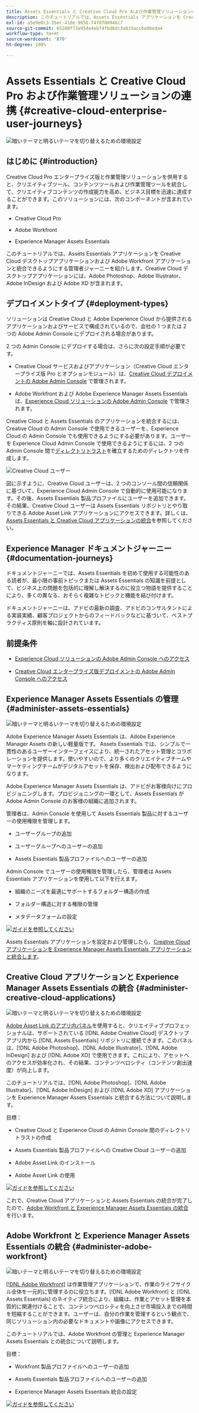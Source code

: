 ```yaml
---
title: Assets Essentials と Creative Cloud Pro および作業管理ソリューションの連携のセットアップ
description: このチュートリアルでは、Assets Essentials アプリケーションを Creative Cloud デスクトップアプリケーションおよび Adobe Workfront アプリケーションと統合できるようにする管理者ジャーニーを紹介します。Creative Cloud デスクトップアプリケーションには、Adobe Photoshop、Adobe Illustrator、Adobe InDesign および Adobe XD が含まれます。
exl-id: a5e9e0c3-35ec-41de-9656-f4f0f88946c7
source-git-commit: 65200f73a954e4ebf4fbd6dc3a819acc6e0beda4
workflow-type: tm+mt
source-wordcount: '870'
ht-degree: 100%

---
```


# Assets Essentials と Creative Cloud Pro および作業管理ソリューションの連携  {#creative-cloud-enterprise-user-journeys}

![暗いテーマと明るいテーマを切り替えるための環境設定](assets/cce-next-banner-landing-page.png)

## はじめに {#introduction}

Creative Cloud Pro エンタープライズ版と作業管理ソリューションを併用すると、クリエイティブツール、コンテンツツールおよび作業管理ツールを統合して、クリエイティブコンテンツの作成能力を高め、ビジネス目標を迅速に達成することができます。このソリューションには、次のコンポーネントが含まれています。

* Creative Cloud Pro

* Adobe Workfront

* Experience Manager Assets Essentials

このチュートリアルでは、Assets Essentials アプリケーションを Creative Cloud デスクトップアプリケーションおよび Adobe Workfront アプリケーションと統合できるようにする管理者ジャーニーを紹介します。Creative Cloud デスクトップアプリケーションには、Adobe Photoshop、Adobe Illustrator、Adobe InDesign および Adobe XD が含まれます。

## デプロイメントタイプ {#deployment-types}

ソリューションは Creative Cloud と Adobe Experience Cloud から提供されるアプリケーションおよびサービスで構成されているので、会社の 1 つまたは 2 つの Adobe Admin Console にデプロイされる場合があります。

2 つの Admin Console にデプロイする場合は、さらに次の設定手順が必要です。

* Creative Cloud サービスおよびアプリケーション（Creative Cloud エンタープライズ版 Pro とオプションモジュール）は、[Creative Cloud デプロイメントの Adobe Admin Console](https://helpx.adobe.com/jp/enterprise/admin-guide.html) で管理されます。

* Adobe Workfront および Adobe Experience Manager Assets Essentials は、[Experience Cloud ソリューションの Adobe Admin Console](https://experienceleague.adobe.com/docs/core-services/interface/administration/admin-getting-started.html?lang=ja) で管理されます。

Creative Cloud と Assets Essentials のアプリケーションを統合するには、Creative Cloud の Admin Console で使用できるユーザーを、Experience Cloud の Admin Console でも使用できるようにする必要があります。ユーザーを Experience Cloud Admin Console で使用できるようにするには、2 つの Admin Console 間で[ディレクトリトラスト](https://helpx.adobe.com/jp/enterprise/using/set-up-identity.html#directory-trusting)を確立するためのディレクトリを作成します。

![Creative Cloud ユーザー](assets/creative-cloud-users.svg)

図に示すように、Creative Cloud ユーザーは、2 つのコンソール間の信頼関係に基づいて、Experience Cloud Admin Console で自動的に使用可能になります。その後、Assets Essentials 製品プロファイルにユーザーを追加できます。その結果、Creative Cloud ユーザーは Assets Essentials リポジトリとやり取りできる Adobe Asset Link アプリケーションにアクセスできます。詳しくは、[Assets Essentials と Creative Cloud アプリケーションの統合](integrate-with-creative-cloud.md)を参照してください。

## Experience Manager ドキュメントジャーニー {#documentation-journeys}

ドキュメントジャーニーでは、Assets Essentials を初めて使用する可能性のある読者が、最小限の事前トピックまたは Assets Essentials の知識を前提として、ビジネス上の問題を包括的に理解し解決するのに役立つ物語を提供することにより、多くの異なる、おそらく複雑なトピックと機能を結び付けます。

ドキュメントジャーニーは、アドビの最新の調査、アドビのコンサルタントによる実装実績、顧客プロジェクトからのフィードバックなどに基づいて、ベストプラクティス原則を軸に設計されています。

## 前提条件

* [Experience Cloud ソリューションの Adobe Admin Console へのアクセス](https://experienceleague.adobe.com/docs/core-services/interface/administration/admin-getting-started.html?lang=ja)

* [Creative Cloud エンタープライズ版デプロイメントの Adobe Admin Console へのアクセス](https://helpx.adobe.com/jp/enterprise/admin-guide.html)

## Experience Manager Assets Essentials の管理 {#administer-assets-essentials}

![暗いテーマと明るいテーマを切り替えるための環境設定](assets/cce-assets.png)

Adobe Experience Manager Assets Essentials は、Adobe Experience Manager Assets の新しい軽量版です。 Assets Essentials では、シンプルで一貫性のあるユーザーインターフェイスにより、統一されたアセット管理とコラボレーションを提供します。使いやすいので、より多くのクリエイティブチームやマーケティングチームがデジタルアセットを保存、検出および配布できるようになります。

Adobe Experience Manager Assets Essentials は、アドビがお客様向けにプロビジョニングします。プロビジョニングの一環として、Assets Essentials が Adobe Admin Console のお客様の組織に追加されます。

管理者は、Admin Console を使用して Assets Essentials 製品に対するユーザーの使用権限を管理します。

* ユーザーグループの追加

* ユーザーグループへのユーザーの追加

* Assets Essentials 製品プロファイルへのユーザーの追加

Admin Console でユーザーの使用権限を管理したら、管理者は Assets Essentials アプリケーションを使用して以下を行えます。

* 組織のニーズを最適にサポートするフォルダー構造の作成

* フォルダー構造に対する権限の管理

* メタデータフォームの設定

[![ガイドを参照してください](https://helpx.adobe.com/content/dam/help/en/marketing-cloud/how-to/digital-foundation/_jcr_content/main-pars/image_1250343773/see-the-guide-sm.png)](deploy-administer.md)

Assets Essentials アプリケーションを設定および管理したら、[Creative Cloud アプリケーションを Experience Manager Assets Essentials アプリケーションと統合します](integrate-with-creative-cloud.md)。

## Creative Cloud アプリケーションと Experience Manager Assets Essentials の統合 {#administer-creative-cloud-applications}

![暗いテーマと明るいテーマを切り替えるための環境設定](assets/cce-creative-cloud.png)

[Adobe Asset Link のアプリ内パネル](https://www.adobe.com/jp/creativecloud/business/enterprise/adobe-asset-link.html)を使用すると、クリエイティブプロフェッショナルは、サポートされている [!DNL Adobe Creative Cloud] デスクトップアプリ内から [!DNL Assets Essentials] リポジトリに接続できます。このパネルは、[!DNL Adobe Photoshop]、[!DNL Adobe Illustrator]、[!DNL Adobe InDesign] および [!DNL Adobe XD] で使用できます。これにより、アセットへのアクセスが効率化され、その結果、コンテンツベロシティ（コンテンツ創出速度）が向上します。

このチュートリアルでは、[!DNL Adobe Photoshop]、[!DNL Adobe Illustrator]、[!DNL Adobe InDesign] および [!DNL Adobe XD] アプリケーションを Experience Manager Assets Essentials と統合する方法について説明します。

目標：

* Creative Cloud と Experience Cloud の Admin Console 間のディレクトリトラストの作成

* Assets Essentials 製品プロファイルへの Creative Cloud ユーザーの追加

* Adobe Asset Link のインストール

* Adobe Asset Link の使用

[![ガイドを参照してください](https://helpx.adobe.com/content/dam/help/en/marketing-cloud/how-to/digital-foundation/_jcr_content/main-pars/image_1250343773/see-the-guide-sm.png)](integrate-with-creative-cloud.md)

これで、Creative Cloud アプリケーションと Assets Essentials の統合が完了したので、[Adobe Workfront と Experience Manager Assets Essentials の統合](integrate-with-workfront.md)を行います。

## Adobe Workfront と Experience Manager Assets Essentials の統合 {#administer-adobe-workfront}

![暗いテーマと明るいテーマを切り替えるための環境設定](assets/cce-workfront.png)

[[!DNL Adobe Workfront]](https://www.workfront.com/) は作業管理アプリケーションで、作業のライフサイクル全体を一元的に管理するのに役立ちます。[!DNL Adobe Workfront] と [!DNL Assets Essentials] のネイティブ統合により、組織は、作業とアセット管理を本質的に関連付けることで、コンテンツベロシティを向上させ市場投入までの時間を短縮することができます。ユーザーは、自分の作業を管理するという観点で、同じソリューション内の必要なドキュメントや画像にアクセスできます。

このチュートリアルでは、Adobe Workfront の管理と Experience Manager Assets Essentials との統合について説明します。

目標：

* Workfront 製品プロファイルへのユーザーの追加

* Assets Essentials 製品プロファイルへのユーザーの追加

* Experience Manager Assets Essentials 統合の設定

[![ガイドを参照してください](https://helpx.adobe.com/content/dam/help/en/marketing-cloud/how-to/digital-foundation/_jcr_content/main-pars/image_1250343773/see-the-guide-sm.png)](integrate-with-workfront.md)
